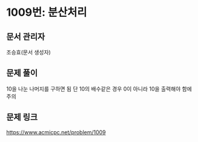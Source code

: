 # 1009번: 분산처리
## 문서 관리자
조승효(문서 생성자)
## 문제 풀이
10을 나눈 나머지를 구하면 됨 단 10의 배수같은 경우 0이 아니라 10을 출력해야 함에 주의
## 문제 링크
https://www.acmicpc.net/problem/1009